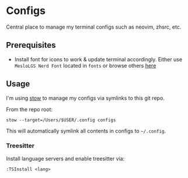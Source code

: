 # Configs

Central place to manage my terminal configs such as neovim, zhsrc, etc.

## Prerequisites

- Install font for icons to work & update terminal accordingly.
Either use `MesloLGS Nerd Font` located in `fonts` or browse others [here](https://github.com/ryanoasis/nerd-fonts)

## Usage

I'm using [stow](https://www.gnu.org/software/stow/) to manage my configs via symlinks to this git repo.

From the repo root:

    stow --target=/Users/$USER/.config configs

This will automatically symlink all contents in configs to `~/.config`.


### Treesitter

Install language servers and enable treesitter via:

    :TSInstall <lang>
